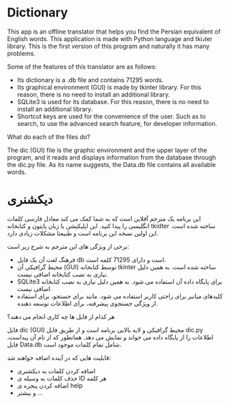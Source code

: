 # Dictionary
This app is an offline translator that helps you find the Persian equivalent of English words. This application is made with Python language and tkiدter library. This is the first version of this program and naturally it has many problems.



Some of the features of this translator are as follows:
* Its dictionary is a .db file and contains 71295 words.
* Its graphical environment (GUI) is made by tkinter library. For this reason, there is no need to install an additional library.
* SQLite3 is used for its database. For this reason, there is no need to install an additional library.
* Shortcut keys are used for the convenience of the user. Such as <Enter Button> to search, <Alt-a> to use the advanced search feature, <F1> for developer information.


What do each of the files do?

The dic (GUI) file is the graphic environment and the upper layer of the program, and it reads and displays information from the database through the dic.py file.
As its name suggests, the Data.db file contains all available words.





# دیکشنری
این برنامه یک مترجم آفلاین است که به شما کمک می کند معادل فارسی کلمات انگلیسی را پیدا کنید. این اپلیکیشن با زبان پایتون و کتابخانه tkidter ساخته شده است. این اولین نسخه این برنامه است و طبیعتا مشکلات زیادی دارد.




برخی از ویژگی های این مترجم به شرح زیر است:
* فرهنگ لغت آن یک فایل db است و دارای 71295 کلمه است.
* محیط گرافیکی آن (GUI) توسط کتابخانه tkinter ساخته شده است. به همین دلیل نیازی به نصب کتابخانه اضافی نیست.
* SQLite3 برای پایگاه داده آن استفاده می شود. به همین دلیل نیازی به نصب کتابخانه اضافی نیست.
* کلیدهای میانبر برای راحتی کاربر استفاده می شود. مانند <Enter Button> برای جستجو، <Alt-a> برای استفاده از ویژگی جستجوی پیشرفته، <F1> برای اطلاعات توسعه دهنده.


هر کدام از فایل ها چه کاری انجام می دهند؟

فایل dic (GUI) محیط گرافیکی و لایه بالایی برنامه است و از طریق فایل dic.py اطلاعات را از پایگاه داده می خواند و نمایش می دهد.
همانطور که از نام آن پیداست، فایل Data.db شامل تمام کلمات موجود است.

قابلیت هایی که در آینده اضافه خواهند شد:
* اضافه کردن کلمات به دیکشنری
* حذف کلمات به وسیله ی ID هر کلمه
* اضافه کردن پنجره ی help
* و بیشتر ...
